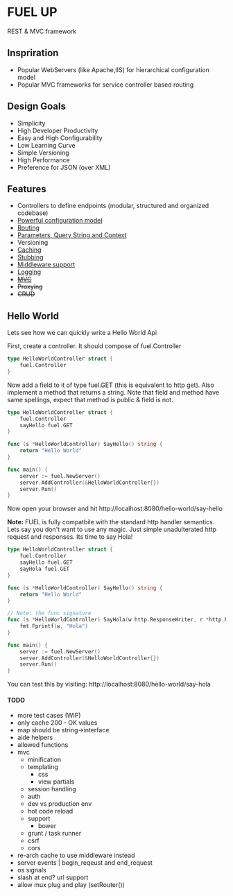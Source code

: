 # FUEL UP
REST & MVC framework

## Inspriration
- Popular WebServers (like Apache,IIS) for hierarchical configuration model
- Popular MVC frameworks for service controller based routing

## Design Goals
- Simplicity
- High Developer Productivity
- Easy and High Configurability
- Low Learning Curve
- Simple Versioning
- High Performance
- Preference for JSON (over XML)

## Features
- Controllers to define endpoints (modular, structured and organized codebase)
- [Powerful configuration model](./docs/configuration.md)
- [Routing](./docs/routing.md)
- [Parameters, Query String and Context](./docs/params.md)
- Versioning
- [Caching](./docs/caching.md)
- [Stubbing](./docs/stub.md)
- [Middleware support](./docs/middleware.md)
- [Logging](./docs/logging.md)
- ~~[MVC](./docs/mvc.md)~~
- ~~Proxying~~
- ~~CRUD~~

## Hello World

Lets see how we can quickly write a Hello World Api

First, create a controller. It should compose of fuel.Controller

```go
type HelloWorldController struct {
	fuel.Controller
}
```

Now add a field to it of type fuel.GET (this is equivalent to http get). Also implement a method that returns a string. Note that field and method have same spellings, expect that method is public & field is not.

```go
type HelloWorldController struct {
	fuel.Controller
	sayHello fuel.GET
}

func (s *HelloWorldController) SayHello() string {
	return "Hello World"
}

func main() {
	server := fuel.NewServer()
	server.AddController(&HelloWorldController{})
	server.Run()
}
```
Now open your browser and hit http://localhost:8080/hello-world/say-hello

**Note:** FUEL is fully compatbile with the standard http handler semantics. Lets say you don't want to use any magic. Just simple unadulterated http request and responses. Its time to say Hola!

```go
type HelloWorldController struct {
	fuel.Controller
	sayHello fuel.GET
	sayHola fuel.GET
}

func (s *HelloWorldController) SayHello() string {
	return "Hello World"
}

// Note: the func signature
func (s *HelloWorldController) SayHola(w http.ResponseWriter, r *http.Request) {
	fmt.Fprintf(w, "Hola")
}

func main() {
	server := fuel.NewServer()
	server.AddController(&HelloWorldController{})
	server.Run()
}
```
You can test this by visiting: http://localhost:8080/hello-world/say-hola




#### TODO
- more test cases (WIP)
- only cache 200 - OK values
- map should be string->interface
- aide helpers
- allowed functions
- mvc
  - minification
  - templating
    - css
    - view partials
  - session handling
  - auth
  - dev vs production env
  - hot code reload
  - support
    - bower
  - grunt / task runner
  - csrf
  - cors
- re-arch cache to use middleware instead
- server events | begin_reqeust and end_request
- os signals
- slash at end? url support
- allow mux plug and play (setRouter())

